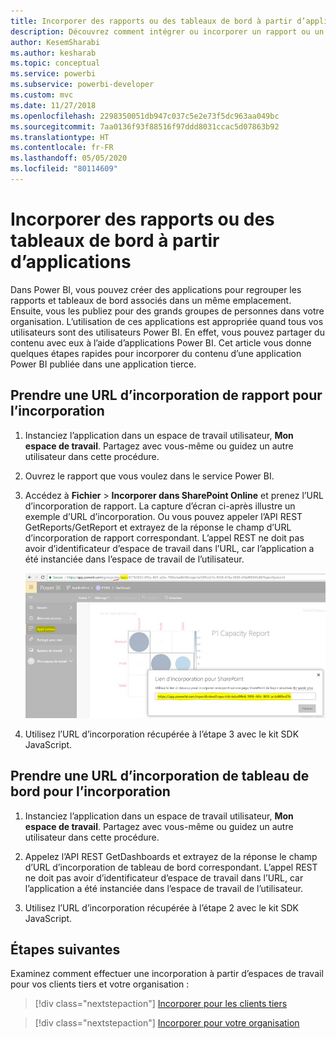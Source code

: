 ```yaml
---
title: Incorporer des rapports ou des tableaux de bord à partir d’applications
description: Découvrez comment intégrer ou incorporer un rapport ou un tableau de bord à partir d’une application Power BI, et non à partir d’un espace de travail.
author: KesemSharabi
ms.author: kesharab
ms.topic: conceptual
ms.service: powerbi
ms.subservice: powerbi-developer
ms.custom: mvc
ms.date: 11/27/2018
ms.openlocfilehash: 2298350051db947c037c5e2e73f5dc963aa049bc
ms.sourcegitcommit: 7aa0136f93f88516f97ddd8031ccac5d07863b92
ms.translationtype: HT
ms.contentlocale: fr-FR
ms.lasthandoff: 05/05/2020
ms.locfileid: "80114609"
---
```

# <a name="embed-reports-or-dashboards-from-apps"></a>Incorporer des rapports ou des tableaux de bord à partir d’applications

Dans Power BI, vous pouvez créer des applications pour regrouper les rapports et tableaux de bord associés dans un même emplacement. Ensuite, vous les publiez pour des grands groupes de personnes dans votre organisation. L’utilisation de ces applications est appropriée quand tous vos utilisateurs sont des utilisateurs Power BI. En effet, vous pouvez partager du contenu avec eux à l’aide d’applications Power BI. Cet article vous donne quelques étapes rapides pour incorporer du contenu d’une application Power BI publiée dans une application tierce.

## <a name="grab-a-report-embedurl-for-embedding"></a>Prendre une URL d’incorporation de rapport pour l’incorporation

1. Instanciez l’application dans un espace de travail utilisateur, **Mon espace de travail**. Partagez avec vous-même ou guidez un autre utilisateur dans cette procédure.

2. Ouvrez le rapport que vous voulez dans le service Power BI.

3. Accédez à **Fichier** > **Incorporer dans SharePoint Online** et prenez l’URL d’incorporation de rapport. La capture d’écran ci-après illustre un exemple d’URL d’incorporation. Ou vous pouvez appeler l’API REST GetReports/GetReport et extrayez de la réponse le champ d’URL d’incorporation de rapport correspondant. L’appel REST ne doit pas avoir d’identificateur d’espace de travail dans l’URL, car l’application a été instanciée dans l’espace de travail de l’utilisateur.

    ![Incorporer à partir d’applications](media/embed-from-apps/embed-from-app.png)

4. Utilisez l’URL d’incorporation récupérée à l’étape 3 avec le kit SDK JavaScript.

## <a name="grab-a-dashboard-embedurl-for-embedding"></a>Prendre une URL d’incorporation de tableau de bord pour l’incorporation

1. Instanciez l’application dans un espace de travail utilisateur, **Mon espace de travail**. Partagez avec vous-même ou guidez un autre utilisateur dans cette procédure.

2. Appelez l’API REST GetDashboards et extrayez de la réponse le champ d’URL d’incorporation de tableau de bord correspondant. L’appel REST ne doit pas avoir d’identificateur d’espace de travail dans l’URL, car l’application a été instanciée dans l’espace de travail de l’utilisateur.

3. Utilisez l’URL d’incorporation récupérée à l’étape 2 avec le kit SDK JavaScript.

## <a name="next-steps"></a>Étapes suivantes

Examinez comment effectuer une incorporation à partir d’espaces de travail pour vos clients tiers et votre organisation :

> [!div class="nextstepaction"]
>[Incorporer pour les clients tiers](embed-sample-for-customers.md)

> [!div class="nextstepaction"]
>[Incorporer pour votre organisation](embed-sample-for-your-organization.md)
